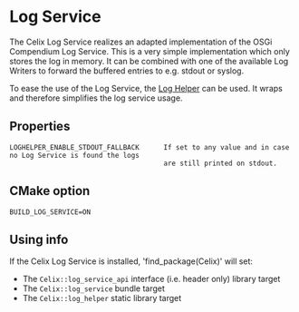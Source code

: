 # Log Service

The Celix Log Service realizes an adapted implementation of the OSGi Compendium Log Service. This is a very simple implementation which only stores the log in memory. It can be combined with one of the available Log Writers to forward the buffered entries to e.g. stdout or syslog.

To ease the use of the Log Service, the [Log Helper](public/include/log_helper.h) can be used. It wraps and therefore simplifies the log service usage.

## Properties
    LOGHELPER_ENABLE_STDOUT_FALLBACK      If set to any value and in case no Log Service is found the logs
                                          are still printed on stdout. 

## CMake option
    BUILD_LOG_SERVICE=ON

## Using info

If the Celix Log Service is installed, 'find_package(Celix)' will set:
 - The `Celix::log_service_api` interface (i.e. header only) library target
 - The `Celix::log_service` bundle target
 - The `Celix::log_helper` static library target
